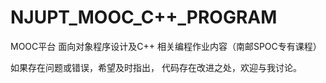 # NJUPT_MOOC_C++_PROGRAM
MOOC平台 面向对象程序设计及C++ 相关编程作业内容（南邮SPOC专有课程）

如果存在问题或错误，希望及时指出，
代码存在改进之处，欢迎与我讨论。
